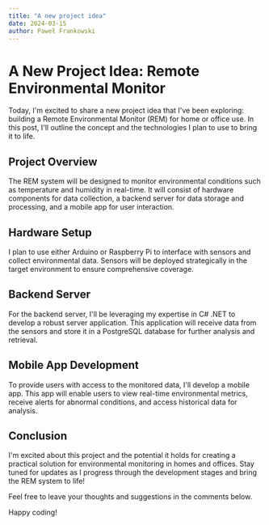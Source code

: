 ```yaml
---
title: "A new project idea"
date: 2024-03-15
author: Paweł Frankowski
---
```


# A New Project Idea: Remote Environmental Monitor

Today, I'm excited to share a new project idea that I've been exploring: building a Remote Environmental Monitor (REM) for home or office use. In this post, I'll outline the concept and the technologies I plan to use to bring it to life.

## Project Overview

The REM system will be designed to monitor environmental conditions such as temperature and humidity in real-time. It will consist of hardware components for data collection, a backend server for data storage and processing, and a mobile app for user interaction.

## Hardware Setup

I plan to use either Arduino or Raspberry Pi to interface with sensors and collect environmental data. Sensors will be deployed strategically in the target environment to ensure comprehensive coverage.

## Backend Server

For the backend server, I'll be leveraging my expertise in C# .NET to develop a robust server application. This application will receive data from the sensors and store it in a PostgreSQL database for further analysis and retrieval.

## Mobile App Development

To provide users with access to the monitored data, I'll develop a mobile app. This app will enable users to view real-time environmental metrics, receive alerts for abnormal conditions, and access historical data for analysis.

## Conclusion

I'm excited about this project and the potential it holds for creating a practical solution for environmental monitoring in homes and offices. Stay tuned for updates as I progress through the development stages and bring the REM system to life!

Feel free to leave your thoughts and suggestions in the comments below.

Happy coding!
